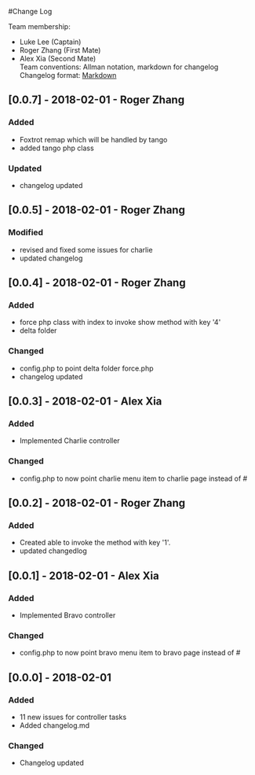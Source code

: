 #Change Log

Team membership:
- Luke Lee (Captain)
- Roger Zhang (First Mate)
- Alex Xia (Second Mate)  
Team conventions: Allman notation, markdown for changelog  
Changelog format: [Markdown](https://github.com/adam-p/markdown-here/wiki/Markdown-Cheatsheet) 

## [0.0.7] - 2018-02-01 - Roger Zhang
### Added
 - Foxtrot remap which will be handled by tango
 - added tango php class

### Updated
 - changelog updated

## [0.0.5] - 2018-02-01 - Roger Zhang
### Modified
 - revised and fixed some issues for charlie
 - updated changelog

## [0.0.4] - 2018-02-01 - Roger Zhang
### Added
 - force php class with index to invoke show method with key '4'
 - delta folder

### Changed
 - config.php to point delta folder force.php
 - changelog updated

## [0.0.3] - 2018-02-01 - Alex Xia
### Added
- Implemented Charlie controller

### Changed
- config.php to now point charlie menu item to charlie page instead of #

## [0.0.2] - 2018-02-01 - Roger Zhang
### Added
 - Created able to invoke the method with key '1'.
 - updated changedlog

## [0.0.1] - 2018-02-01 - Alex Xia
### Added
- Implemented Bravo controller

### Changed
- config.php to now point bravo menu item to bravo page instead of #

## [0.0.0] - 2018-02-01
### Added
- 11 new issues for controller tasks
- Added changelog.md

### Changed
- Changelog updated
